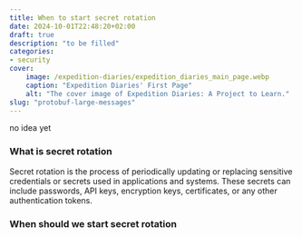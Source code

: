 ```yaml
---
title: When to start secret rotation
date: 2024-10-01T22:48:20+02:00
draft: true
description: "to be filled"
categories:
- security
cover:
    image: /expedition-diaries/expedition_diaries_main_page.webp
    caption: "Expedition Diaries' First Page"
    alt: "The cover image of Expedition Diaries: A Project to Learn."
slug: "protobuf-large-messages"
---
```


no idea yet

### What is secret rotation

Secret rotation is the process of periodically updating or replacing sensitive credentials or secrets used in applications and systems. These secrets can include passwords, API keys, encryption keys, certificates, or any other authentication tokens.


### When should we start secret rotation

